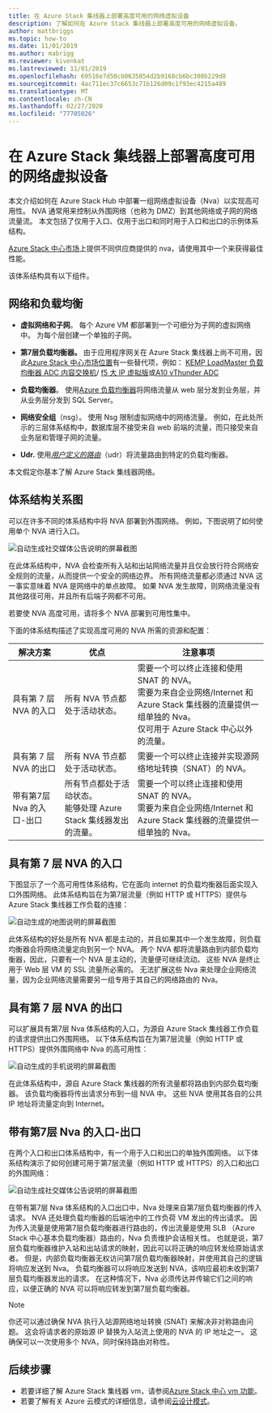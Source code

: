 ```yaml
---
title: 在 Azure Stack 集线器上部署高度可用的网络虚拟设备
description: 了解如何在 Azure Stack 集线器上部署高度可用的网络虚拟设备。
author: mattbriggs
ms.topic: how-to
ms.date: 11/01/2019
ms.author: mabrigg
ms.reviewer: kivenkat
ms.lastreviewed: 11/01/2019
ms.openlocfilehash: 69516e7d50cb0635854d2b9168cb6bc308b229d8
ms.sourcegitcommit: 4ac711ec37c6653c71b126d09c1f93ec4215a489
ms.translationtype: MT
ms.contentlocale: zh-CN
ms.lasthandoff: 02/27/2020
ms.locfileid: "77705026"
---
```

# <a name="deploy-highly-available-network-virtual-appliances-on-azure-stack-hub"></a>在 Azure Stack 集线器上部署高度可用的网络虚拟设备

本文介绍如何在 Azure Stack Hub 中部署一组网络虚拟设备（Nva）以实现高可用性。 NVA 通常用来控制从外围网络（也称为 DMZ）到其他网络或子网的网络流量流。 本文包括了仅用于入口、仅用于出口和同时用于入口和出口的示例体系结构。

[Azure Stack 中心市场](https://docs.microsoft.com/azure-stack/operator/azure-stack-marketplace-azure-items)上提供不同供应商提供的 nva，请使用其中一个来获得最佳性能。

该体系结构具有以下组件。

## <a name="networking-and-load-balancing"></a>网络和负载均衡

-   **虚拟网络和子网**。 每个 Azure VM 都部署到一个可细分为子网的虚拟网络中。 为每个层创建一个单独的子网。

-   **第7层负载均衡器。** 由于应用程序网关在 Azure Stack 集线器上尚不可用，因此[Azure Stack 中心市场位置](https://docs.microsoft.com/azure-stack/operator/azure-stack-marketplace-azure-items)有一些替代项，例如： [KEMP LoadMaster 负载均衡器 ADC 内容交换机](https://azuremarketplace.microsoft.com/marketplace/apps/kemptech.vlm-azure)/ [f5 大 IP 虚拟版](https://azuremarketplace.microsoft.com/marketplace/apps/f5-networks.f5-big-ip-best)或[A10 vThunder ADC](https://azuremarketplace.microsoft.com/marketplace/apps/a10networks.vthunder-414-gr1)

-   **负载均衡器**。 使用[Azure 负载均衡器](https://docs.microsoft.com/azure/load-balancer/load-balancer-overview)将网络流量从 web 层分发到业务层，并从业务层分发到 SQL Server。

-   **网络安全组**（nsg）。 使用 Nsg 限制虚拟网络中的网络流量。 例如，在此处所示的三层体系结构中，数据库层不接受来自 web 前端的流量，而只接受来自业务层和管理子网的流量。

-   **Udr.** 使用[*用户定义的路由*](https://docs.microsoft.com/azure/virtual-network/virtual-networks-udr-overview/)（udr）将流量路由到特定的负载均衡器。

本文假定你基本了解 Azure Stack 集线器网络。

## <a name="architecture-diagrams"></a>体系结构关系图

可以在许多不同的体系结构中将 NVA 部署到外围网络。 例如，下图说明了如何使用单个 NVA 进行入口。

![自动生成社交媒体公告说明的屏幕截图](./media/iaas-architecture-nva-architecture/image1.png)

在此体系结构中，NVA 会检查所有入站和出站网络流量并且仅会放行符合网络安全规则的流量，从而提供一个安全的网络边界。 所有网络流量都必须通过 NVA 这一事实意味着 NVA 是网络中的单点故障。 如果 NVA 发生故障，则网络流量没有其他路径可用，并且所有后端子网都不可用。

若要使 NVA 高度可用，请将多个 NVA 部署到可用性集中。

下面的体系结构描述了实现高度可用的 NVA 所需的资源和配置：

| 解决方案 | 优点 | 注意事项 |
| --- | --- | --- |
| 具有第 7 层 NVA 的入口 | 所有 NVA 节点都处于活动状态。 | 需要一个可以终止连接和使用 SNAT 的 NVA。<br>需要为来自企业网络/Internet 和 Azure Stack 集线器的流量提供一组单独的 Nva。<br>仅可用于 Azure Stack 中心以外的流量。  |
| 具有第 7 层 NVA 的出口 | 所有 NVA 节点都处于活动状态。 | 需要一个可以终止连接并实现源网络地址转换（SNAT）的 NVA。 |
| 带有第7层 Nva 的入口-出口 | 所有节点都处于活动状态。<br>能够处理 Azure Stack 集线器发出的流量。 | 需要一个可以终止连接和使用 SNAT 的 NVA。<br>需要为来自企业网络/Internet 和 Azure Stack 集线器的流量提供一组单独的 Nva。 |

## <a name="ingress-with-layer-7-nvas"></a>具有第 7 层 NVA 的入口

下图显示了一个高可用性体系结构，它在面向 internet 的负载均衡器后面实现入口外围网络。 此体系结构旨在为第7层流量（例如 HTTP 或 HTTPS）提供与 Azure Stack 集线器工作负载的连接：

![自动生成的地图说明的屏幕截图](./media/iaas-architecture-nva-architecture/image2.png)

此体系结构的好处是所有 NVA 都是主动的，并且如果其中一个发生故障，则负载均衡器会将网络流量定向到另一个 NVA。 两个 NVA 都将流量路由到内部负载均衡器，因此，只要有一个 NVA 是主动的，流量便可继续流动。 这些 NVA 是终止用于 Web 层 VM 的 SSL 流量所必需的。 无法扩展这些 Nva 来处理企业网络流量，因为企业网络流量需要另一组专用于其自己的网络路由的 Nva。

## <a name="egress-with-layer-7-nvas"></a>具有第 7 层 NVA 的出口

可以扩展具有第7层 Nva 体系结构的入口，为源自 Azure Stack 集线器工作负载的请求提供出口外围网络。 以下体系结构旨在为第7层流量（例如 HTTP 或 HTTPS）提供外围网络中 Nva 的高可用性：

![自动生成的手机说明的屏幕截图](./media/iaas-architecture-nva-architecture/image3.png)

在此体系结构中，源自 Azure Stack 集线器的所有流量都将路由到内部负载均衡器。 该负载均衡器将传出请求分布到一组 NVA 中。 这些 NVA 使用其各自的公共 IP 地址将流量定向到 Internet。

## <a name="ingress-egress-with-layer-7--nvas"></a>带有第7层 Nva 的入口-出口

在两个入口和出口体系结构中，有一个用于入口和出口的单独外围网络。 以下体系结构演示了如何创建可用于第7层流量（例如 HTTP 或 HTTPS）的入口和出口的外围网络：

![自动生成社交媒体公告说明的屏幕截图](./media/iaas-architecture-nva-architecture/image4.png)

在带有第7层 Nva 体系结构的入口出口中，Nva 处理来自第7层负载均衡器的传入请求。 NVA 还处理负载均衡器的后端池中的工作负荷 VM 发出的传出请求。 因为传入流量是使用第7层负载均衡器进行路由的，传出流量是使用 SLB （Azure Stack 中心基本负载均衡器）路由的，Nva 负责维护会话相关性。 也就是说，第7层负载均衡器维护入站和出站请求的映射，因此可以将正确的响应转发给原始请求者。 但是，内部负载均衡器无权访问第7层负载均衡器映射，并使用其自己的逻辑将响应发送到 Nva。 负载均衡器可以将响应发送到 NVA，该响应最初未收到第7层负载均衡器发出的请求。 在这种情况下，Nva 必须传达并传输它们之间的响应，以便正确的 NVA 可以将响应转发到第7层负载均衡器。

> [!Note]  
> 你还可以通过确保 NVA 执行入站源网络地址转换 (SNAT) 来解决非对称路由问题。 这会将请求者的原始源 IP 替换为入站流上使用的 NVA 的 IP 地址之一。 这确保可以一次使用多个 NVA，同时保持路由对称性。

## <a name="next-steps"></a>后续步骤

- 若要详细了解 Azure Stack 集线器 vm，请参阅[Azure Stack 中心 vm 功能](azure-stack-vm-considerations.md)。  
- 若要了解有关 Azure 云模式的详细信息，请参阅[云设计模式](https://docs.microsoft.com/azure/architecture/patterns)。
